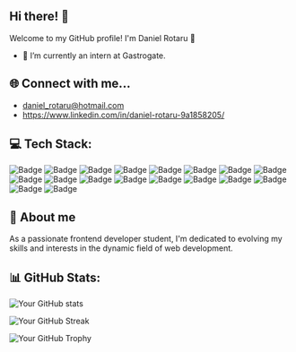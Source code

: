 ## Hi there! 👋
Welcome to my GitHub profile! I'm Daniel Rotaru 🧛


- 🌱 I’m currently an intern at Gastrogate.

## 🌐 Connect with me...

- daniel_rotaru@hotmail.com
- https://www.linkedin.com/in/daniel-rotaru-9a1858205/

## 💻 **Tech Stack:**

![Badge](https://img.shields.io/badge/Tech-HTML-orange)
![Badge](https://img.shields.io/badge/Tech-CSS-blue)
![Badge](https://img.shields.io/badge/Tech-JavaScript-yellow)
![Badge](https://img.shields.io/badge/Tech-React-green)
![Badge](https://img.shields.io/badge/Tech-Vue.js-brightgreen)
![Badge](https://img.shields.io/badge/Tech-Bootstrap-purple)
![Badge](https://img.shields.io/badge/Tech-HTML5-orange)
![Badge](https://img.shields.io/badge/Tech-CSS3-blue)
![Badge](https://img.shields.io/badge/Tech-Sass-pink)
![Badge](https://img.shields.io/badge/Tech-JavaScript-yellow)
![Badge](https://img.shields.io/badge/Tech-Node.js-green)
![Badge](https://img.shields.io/badge/Tech-Express.js-lightgrey)
![Badge](https://img.shields.io/badge/Tech-Typescript-blueviolet)
![Badge](https://img.shields.io/badge/Tech-Git-orange)
![Badge](https://img.shields.io/badge/Tech-Github-black)
![Badge](https://img.shields.io/badge/Tech-Figma-purple)
![Badge](https://img.shields.io/badge/Tech-MongoDB-green)
![Badge](https://img.shields.io/badge/Tech-MySQL-blue)

## 🧛 About me
As a passionate frontend developer student, I'm dedicated to evolving my skills and interests in the dynamic field of web development.

## 📊 **GitHub Stats:**

<!-- GitHub Readme Stats -->
![Your GitHub stats](https://github-readme-stats.vercel.app/api?username=Hipnosic&show_icons=true&theme=radical)

<!-- GitHub Streak -->
![Your GitHub Streak](https://github-readme-streak-stats.herokuapp.com/?user=Hipnosic&theme=dark)

<!-- GitHub Profile Trophy -->
![Your GitHub Trophy](https://github-profile-trophy.vercel.app/?username=Hipnosic)
